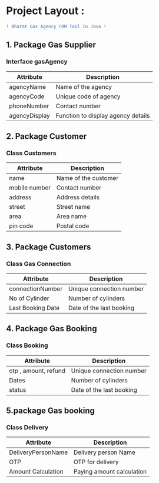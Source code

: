 
# Project Layout  : 

```diff
! Bharat Gas Agency CRM Tool In Java !
```

## 1. Package Gas Supplier
### Interface gasAgency

| Attribute          | Description          |
|--------------------|----------------------|
| agencyName         | Name of the agency   |
| agencyCode         | Unique code of agency|
| phoneNumber        | Contact number       |
| agencyDisplay      | Function to display agency details |

## 2. Package Customer
### Class Customers

| Attribute     | Description          |
|---------------|----------------------|
| name          | Name of the customer |
| mobile number | Contact number       |
| address       | Address details      |
| street        | Street name          |
| area          | Area name            |
| pin code      | Postal code          |

## 3. Package Customers
### Class Gas Connection

| Attribute           | Description                 |
|---------------------|-----------------------------|
| connectionNumber    | Unique connection number    |
| No of Cylinder      | Number of cylinders         |
| Last Booking Date   | Date of the last booking    |


## 4. Package Gas Booking
###  Class Booking

| Attribute           | Description                 |
|---------------------|-----------------------------|
| otp , amount, refund| Unique connection number    |
| Dates               | Number of cylinders         |
| status              | Date of the last booking    |


## 5.package Gas booking
### Class Delivery

| Attribute           | Description                 |
|---------------------|-----------------------------|
|DeliveryPersonName   | Delivery person Name        |
| OTP                 | OTP for delivery            |
| Amount Calculation  | Paying amount calculation   |
  
